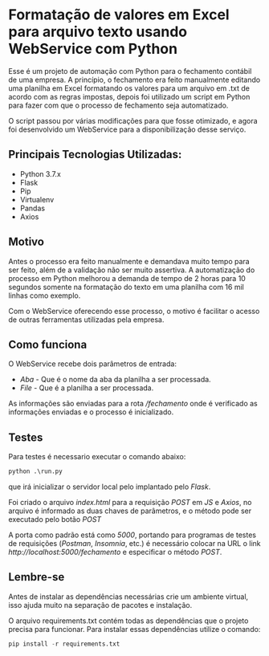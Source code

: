 # Formatação de valores em Excel para arquivo texto usando WebService com Python

Esse é um projeto de automação com Python para o fechamento contábil de uma empresa. A princípio, o fechamento era feito manualmente editando uma 
planilha em Excel formatando os valores para um arquivo em .txt de acordo com as regras impostas, depois foi utilizado um script em Python para fazer 
com que o processo de fechamento seja automatizado. 

O script passou por várias modificações para que fosse otimizado, e agora foi desenvolvido um WebService para a disponibilização desse serviço.

## Principais Tecnologias Utilizadas:
* Python 3.7.x                    
* Flask                           
* Pip                             
* Virtualenv
* Pandas
* Axios
  
## Motivo
Antes o processo era feito manualmente e demandava muito tempo para ser feito, além de a validação não ser muito assertiva.
A automatização do processo em Python melhorou a demanda de tempo de 2 horas para 10 segundos somente na formatação do texto
em uma planilha com 16 mil linhas como exemplo.

Com o WebService oferecendo esse processo, o motivo é facilitar o acesso de outras ferramentas utilizadas pela empresa.

## Como funciona
O WebService recebe dois parâmetros de entrada:
* *Aba* - Que é o nome da aba da planilha a ser processada.
* *File* - Que é a planilha a ser processada.

As informações são enviadas para a rota */fechamento* onde é verificado as informações enviadas e o processo é inicializado.

## Testes

Para testes é necessario executar o comando abaixo:
```python
python .\run.py
```
que irá inicializar o servidor local pelo implantado pelo *Flask*.

Foi criado o arquivo *index.html* para a requisição *POST* em *JS* e *Axios*, no arquivo é informado as duas chaves de parâmetros,
e o método pode ser executado pelo botão *POST*

A porta como padrão está como *5000*, portando para programas de testes de requisições (*Postman*, *Insomnia*, etc.) é necessário
colocar na URL o link *http://localhost:5000/fechamento* e especificar o método *POST*.
  
 ## Lembre-se 
 Antes de instalar as dependências necessárias crie um ambiente virtual, isso ajuda muito na separação de pacotes e instalação.
 
 O arquivo requirements.txt contém todas as dependências que o projeto precisa para funcionar.
 Para instalar essas dependências utilize o comando: 
 ```python 
pip install -r requirements.txt
```

